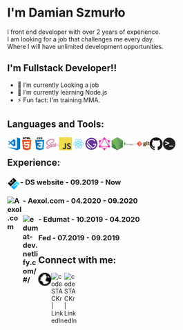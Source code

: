 # I'm Damian Szmurło 

 I front end developer with over 2 years of experience.<br/>  I am looking for a job that challenges me every day. <br/>  Where I will have unlimited development opportunities.

## I'm Fullstack Developer!!

- 🔭 I’m currently Looking a job
- 🌱 I’m currently learning Node.js
- ⚡ Fun fact: I'm training MMA.

## Languages and Tools:

<img align="left" alt="Visual Studio Code" width="30px" src="https://raw.githubusercontent.com/github/explore/80688e429a7d4ef2fca1e82350fe8e3517d3494d/topics/visual-studio-code/visual-studio-code.png" />
<img align="left" alt="HTML5" width="30px" src="https://raw.githubusercontent.com/github/explore/80688e429a7d4ef2fca1e82350fe8e3517d3494d/topics/html/html.png" />
<img align="left" alt="CSS3" width="30px" src="https://raw.githubusercontent.com/github/explore/80688e429a7d4ef2fca1e82350fe8e3517d3494d/topics/css/css.png" />
<img align="left" alt="Sass" width="30px" src="https://raw.githubusercontent.com/github/explore/80688e429a7d4ef2fca1e82350fe8e3517d3494d/topics/sass/sass.png" />
<img align="left" alt="JavaScript" width="30px" src="https://raw.githubusercontent.com/github/explore/80688e429a7d4ef2fca1e82350fe8e3517d3494d/topics/javascript/javascript.png" />
<img align="left" alt="React" width="30px" src="https://raw.githubusercontent.com/github/explore/80688e429a7d4ef2fca1e82350fe8e3517d3494d/topics/react/react.png" />
<img align="left" alt="Gatsby" width="30px" src="https://raw.githubusercontent.com/github/explore/e94815998e4e0713912fed477a1f346ec04c3da2/topics/gatsby/gatsby.png" />
<img align="left" alt="GraphQL" width="30px" src="https://raw.githubusercontent.com/github/explore/80688e429a7d4ef2fca1e82350fe8e3517d3494d/topics/graphql/graphql.png" />
<img align="left" alt="Node.js" width="30px" src="https://raw.githubusercontent.com/github/explore/80688e429a7d4ef2fca1e82350fe8e3517d3494d/topics/nodejs/nodejs.png" />
<img align="left" alt="MongoDB" width="30px" src="https://raw.githubusercontent.com/github/explore/80688e429a7d4ef2fca1e82350fe8e3517d3494d/topics/mongodb/mongodb.png" />
<img align="left" alt="Git" width="30px" src="https://raw.githubusercontent.com/github/explore/80688e429a7d4ef2fca1e82350fe8e3517d3494d/topics/git/git.png" />
<img align="left" alt="GitHub" width="30px" src="https://raw.githubusercontent.com/github/explore/78df643247d429f6cc873026c0622819ad797942/topics/github/github.png" />
<img align="left" alt="Terminal" width="30px" src="https://raw.githubusercontent.com/github/explore/80688e429a7d4ef2fca1e82350fe8e3517d3494d/topics/terminal/terminal.png" />

<br/>

## Experience:



  ### - [<img align="left" alt="dswebiste.com" width="30px" src="https://raw.githubusercontent.com/ZTKpro/ZTKpro/main/Mask%20Group%201.png" />][website] DS website - 09.2019 - Now 

### - [<img align="left" alt="Aexol.com" width="36px" src="https://media-exp1.licdn.com/dms/image/C4D0BAQHVEukGhQxfWw/company-logo_200_200/0?e=1614211200&v=beta&t=ZCT7ehImfrKgnGw8QRUiEf8BN5Vl1O8NwGIwmPSiDoE" />][aexol] Aexol.com - 04.2020 - 09.2020

### - [<img align="left" alt="edumat-dev.netlify.com/#/" width="36px" src="https://media-exp1.licdn.com/dms/image/C560BAQEp_ksqosMO-Q/company-logo_200_200/0?e=1614211200&v=beta&t=smbL4LfQuggCi4NmqPWFsAN-nk7W8KowM7ztY5Tj6_g" />][edumat] Edumat - 10.2019 - 04.2020 

###  Fed - 07.2019 - 09.2019 

## Connect with me:

[<img align="left" alt="codeSTACKr.com" width="30px" src="https://raw.githubusercontent.com/iconic/open-iconic/master/svg/globe.svg" />][website]
[<img align="left" alt="codeSTACKr | LinkedIn" width="30px" src="https://cdn.jsdelivr.net/npm/simple-icons@v3/icons/linkedin.svg" />][linkedin]
[<img align="left" alt="codeSTACKr | LinkedIn" width="30px" src="https://simpleicons.org/icons/facebook.svg" />][facebook]

<br />





[website]: http://www.dswebsite.pl
[linkedin]: https://www.linkedin.com/in/dszmurlo/
[facebook]: https://www.facebook.com/profile.php?id=100007840545965

[edumat]: edumat-dev.netlify.com/#/
[aexol]: Aexol.com


<!--
**ZTKpro/ZTKpro** is a ✨ _special_ ✨ repository because its `README.md` (this file) appears on your GitHub profile.

